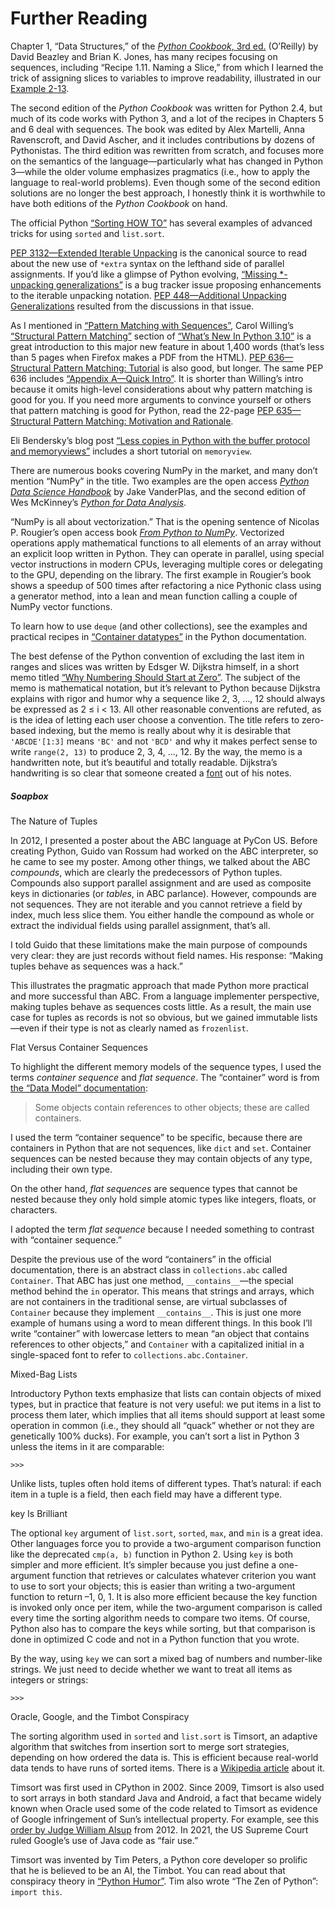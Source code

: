 # Further Reading

Chapter 1, “Data Structures,” of the [_Python Cookbook_, 3rd ed.](https://fpy.li/pycook3) (O’Reilly) by David Beazley and Brian K. Jones, has many recipes focusing on sequences, including “Recipe 1.11. Naming a Slice,” from which I learned the trick of assigning slices to variables to improve readability, illustrated in our [Example 2-13](#flat_file_invoce).

The second edition of the _Python Cookbook_ was written for Python 2.4, but much of its code works with Python 3, and a lot of the recipes in Chapters 5 and 6 deal with sequences. The book was edited by Alex Martelli, Anna Ravenscroft, and David Ascher, and it includes contributions by dozens of Pythonistas. The third edition was rewritten from scratch, and focuses more on the semantics of the language—particularly what has changed in Python 3—while the older volume emphasizes pragmatics (i.e., how to apply the language to real-world problems). Even though some of the second edition solutions are no longer the best approach, I honestly think it is worthwhile to have both editions of the _Python Cookbook_ on hand.

The official Python [“Sorting HOW TO”](https://fpy.li/2-22) has several examples of advanced tricks for using `sorted` and `list.sort`.

[PEP 3132—Extended Iterable Unpacking](https://fpy.li/2-2) is the canonical source to read about the new use of `*extra` syntax on the lefthand side of parallel assignments. If you’d like a glimpse of Python evolving, [“Missing *-unpacking generalizations”](https://fpy.li/2-24) is a bug tracker issue proposing enhancements to the iterable unpacking notation. [PEP 448—Additional Unpacking Generalizations](https://fpy.li/pep448) resulted from the discussions in that issue.

As I mentioned in [“Pattern Matching with Sequences”](#sequence_patterns_sec), Carol Willing’s [“Structural Pattern Matching”](https://fpy.li/2-6) section of [“What’s New In Python 3.10”](https://fpy.li/2-7) is a great introduction to this major new feature in about 1,400 words (that’s less than 5 pages when Firefox makes a PDF from the HTML). [PEP 636—Structural Pattern Matching: Tutorial](https://fpy.li/pep636) is also good, but longer. The same PEP 636 includes [“Appendix A—Quick Intro”](https://fpy.li/2-27). It is shorter than Willing’s intro because it omits high-level considerations about why pattern matching is good for you. If you need more arguments to convince yourself or others that pattern matching is good for Python, read the 22-page [PEP 635—Structural Pattern Matching: Motivation and Rationale](https://fpy.li/pep635).

Eli Bendersky’s blog post [“Less copies in Python with the buffer protocol and memoryviews”](https://fpy.li/2-28) includes a short tutorial on `memoryview`.

There are numerous books covering NumPy in the market, and many don’t mention “NumPy” in the title. Two examples are the open access [_Python Data Science Handbook_](https://fpy.li/2-29) by Jake VanderPlas, and the second edition of Wes McKinney’s [_Python for Data Analysis_](https://fpy.li/2-30).

“NumPy is all about vectorization.” That is the opening sentence of Nicolas P. Rougier’s open access book [_From Python to NumPy_](https://fpy.li/2-31). Vectorized operations apply mathematical functions to all elements of an array without an explicit loop written in Python. They can operate in parallel, using special vector instructions in modern CPUs, leveraging multiple cores or delegating to the GPU, depending on the library. The first example in Rougier’s book shows a speedup of 500 times after refactoring a nice Pythonic class using a generator method, into a lean and mean function calling a couple of NumPy vector functions.

To learn how to use `deque` (and other collections), see the examples and practical recipes in [“Container datatypes”](https://fpy.li/collec) in the Python documentation.

The best defense of the Python convention of excluding the last item in ranges and slices was written by Edsger W. Dijkstra himself, in a short memo titled [“Why Numbering Should Start at Zero”](https://fpy.li/2-32). The subject of the memo is mathematical notation, but it’s relevant to Python because Dijkstra explains with rigor and humor why a sequence like 2, 3, …, 12 should always be expressed as 2 ≤ i < 13. All other reasonable conventions are refuted, as is the idea of letting each user choose a convention. The title refers to zero-based indexing, but the memo is really about why it is desirable that `'ABCDE'[1:3]` means `'BC'` and not `'BCD'` and why it makes perfect sense to write `range(2, 13)` to produce 2, 3, 4, …, 12. By the way, the memo is a handwritten note, but it’s beautiful and totally readable. Dijkstra’s handwriting is so clear that someone created a [font](https://fpy.li/2-33) out of his notes.

##### Soapbox

The Nature of Tuples

In 2012, I presented a poster about the ABC language at PyCon US. Before creating Python, Guido van Rossum had worked on the ABC interpreter, so he came to see my poster. Among other things, we talked about the ABC _compounds_, which are clearly the predecessors of Python tuples. Compounds also support parallel assignment and are used as composite keys in dictionaries (or _tables_, in ABC parlance). However, compounds are not sequences. They are not iterable and you cannot retrieve a field by index, much less slice them. You either handle the compound as whole or extract the individual fields using parallel assignment, that’s all.

I told Guido that these limitations make the main purpose of compounds very clear: they are just records without field names. His response: “Making tuples behave as sequences was a hack.”

This illustrates the pragmatic approach that made Python more practical and more successful than ABC. From a language implementer perspective, making tuples behave as sequences costs little. As a result, the main use case for tuples as records is not so obvious, but we gained immutable lists—even if their type is not as clearly named as `frozenlist`.

Flat Versus Container Sequences

To highlight the different memory models of the sequence types, I used the terms _container sequence_ and _flat sequence_. The “container” word is from [the “Data Model” documentation](https://fpy.li/2-34):

> Some objects contain references to other objects; these are called containers.

I used the term “container sequence” to be specific, because there are containers in Python that are not sequences, like `dict` and `set`. Container sequences can be nested because they may contain objects of any type, including their own type.

On the other hand, _flat sequences_ are sequence types that cannot be nested because they only hold simple atomic types like integers, floats, or characters.

I adopted the term _flat sequence_ because I needed something to contrast with “container sequence.”

Despite the previous use of the word “containers” in the official documentation, there is an abstract class in `collections.abc` called `Container`. That ABC has just one method, `__contains__`—the special method behind the `in` operator. This means that strings and arrays, which are not containers in the traditional sense, are virtual subclasses of `Container` because they implement `__contains__`. This is just one more example of humans using a word to mean different things. In this book I’ll write “container” with lowercase letters to mean “an object that contains references to other objects,” and `Container` with a capitalized initial in a single-spaced font to refer to `collections.abc.Container`.

Mixed-Bag Lists

Introductory Python texts emphasize that lists can contain objects of mixed types, but in practice that feature is not very useful: we put items in a list to process them later, which implies that all items should support at least some operation in common (i.e., they should all “quack” whether or not they are genetically 100% ducks). For example, you can’t sort a list in Python 3 unless the items in it are comparable:

```
>>> 
```

Unlike lists, tuples often hold items of different types. That’s natural: if each item in a tuple is a field, then each field may have a different type.

key Is Brilliant

The optional `key` argument of `list.sort`, `sorted`, `max`, and `min` is a great idea. Other languages force you to provide a two-argument comparison function like the deprecated `cmp(a, b)` function in Python 2. Using `key` is both simpler and more efficient. It’s simpler because you just define a one-argument function that retrieves or calculates whatever criterion you want to use to sort your objects; this is easier than writing a two-argument function to return –1, 0, 1. It is also more efficient because the key function is invoked only once per item, while the two-argument comparison is called every time the sorting algorithm needs to compare two items. Of course, Python also has to compare the keys while sorting, but that comparison is done in optimized C code and not in a Python function that you wrote.

By the way, using `key` we can sort a mixed bag of numbers and number-like strings. We just need to decide whether we want to treat all items as integers or strings:

```
>>> 
```

Oracle, Google, and the Timbot Conspiracy

The sorting algorithm used in `sorted` and `list.sort` is Timsort, an adaptive algorithm that switches from insertion sort to merge sort strategies, depending on how ordered the data is. This is efficient because real-world data tends to have runs of sorted items. There is a [Wikipedia article](https://fpy.li/2-35) about it.

Timsort was first used in CPython in 2002. Since 2009, Timsort is also used to sort arrays in both standard Java and Android, a fact that became widely known when Oracle used some of the code related to Timsort as evidence of Google infringement of Sun’s intellectual property. For example, see this [order by Judge William Alsup](https://fpy.li/2-36) from 2012. In 2021, the US Supreme Court ruled Google’s use of Java code as “fair use.”

Timsort was invented by Tim Peters, a Python core developer so prolific that he is believed to be an AI, the Timbot. You can read about that conspiracy theory in [“Python Humor”](https://fpy.li/2-37). Tim also wrote “The Zen of Python”: `import this`.

[^1]: .

[^2]:  Thanks to reader Tina Lapine for pointing this out.

[^3]:  Thanks to tech reviewer Leonardo Rochael for this example.

[^4]:  problems that some language designers irrationally copied from C—decades after they were widely known as the cause of countless bugs.

[^5]:  The latter is named `eval` in Norvig’s code; I renamed it to avoid confusion with Python’s `eval` built-in.

[^6]:  we show that specially constructed memory views can have more than one dimension.

[^7]:  No, I did not get this backwards: the `ellipsis` class name is really all lowercase, and the instance is a built-in named `Ellipsis`, just like `bool` is lowercase but its instances are `True` and `False`.

[^8]:  `str` is an exception to this description. Because string building with `+=` in loops is so common in real codebases, CPython is optimized for this use case. Instances of `str` are allocated in memory with extra room, so that concatenation does not require copying the whole string every time.

[^9]:  Thanks to Leonardo Rochael and Cesar Kawakami for sharing this riddle at the 2013 PythonBrasil Conference.

[^10]: `, without errors. I am aware of that, but my intent is to show the strange behavior of the `+=` operator in this case.

[^11]:  Receiver is the target of a method call, the object bound to `self` in the method body.

[^12]: .

[^13]:  The words in this example are sorted alphabetically because they are 100% made of lowercase ASCII characters. See the warning after the example.

[^14]:  First in, first out—the default behavior of queues.